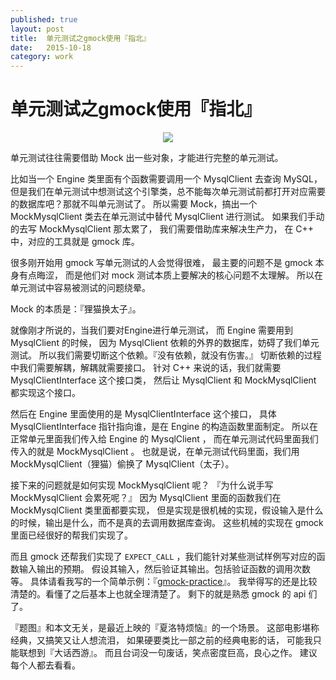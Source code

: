 ```yaml
---
published: true
layout: post
title:  单元测试之gmock使用『指北』
date:   2015-10-18
category: work
---
```


# 单元测试之gmock使用『指北』

<center>
<img src="http://7xloce.com1.z0.glb.clouddn.com/p2273115476.jpg" class="photo"></img>
</center>

单元测试往往需要借助 Mock 出一些对象，才能进行完整的单元测试。

比如当一个 Engine 类里面有个函数需要调用一个 MysqlClient 去查询 MySQL，
但是我们在单元测试中想测试这个引擎类，总不能每次单元测试前都打开对应需要的数据库吧？那就不叫单元测试了。
所以需要 Mock，搞出一个 MockMysqlClient 类去在单元测试中替代 MysqlClient 进行测试。
如果我们手动的去写 MockMysqlClient 那太累了，
我们需要借助库来解决生产力，
在 C++ 中，对应的工具就是 gmock 库。

很多刚开始用 gmock 写单元测试的人会觉得很难，
最主要的问题不是 gmock 本身有点晦涩，
而是他们对 mock 测试本质上要解决的核心问题不太理解。
所以在单元测试中容易被测试的问题绕晕。

Mock 的本质是：『狸猫换太子』。 

就像刚才所说的，当我们要对Engine进行单元测试，
而 Engine 需要用到 MysqlClient 的时候，
因为 MysqlClient 依赖的外界的数据库，妨碍了我们单元测试。
所以我们需要切断这个依赖。『没有依赖，就没有伤害。』
切断依赖的过程中我们需要解耦，解耦就需要接口。
针对 C++ 来说的话，我们就需要 MysqlClientInterface 这个接口类，
然后让 MysqlClient 和 MockMysqlClient 都实现这个接口。

然后在 Engine 里面使用的是 MysqlClientInterface 这个接口，
具体 MysqlClientInterface 指针指向谁，是在 Engine 的构造函数里面制定。
所以在正常单元里面我们传入给 Engine 的 MysqlClient ，
而在单元测试代码里面我们传入的就是 MockMysqlClient 。
也就是说，在单元测试代码里面，我们用 MockMysqlClient（狸猫）偷换了 MysqlClient（太子）。

接下来的问题就是如何实现 MockMysqlClient 呢？
『为什么说手写 MockMysqlClient 会累死呢？』
因为 MysqlClient 里面的函数我们在 MockMysqlClient 类里面都要实现，
但是实现是很机械的实现，假设输入是什么的时候，输出是什么，而不是真的去调用数据库查询。
这些机械的实现在 gmock 里面已经很好的帮我们实现了。

而且 gmock 还帮我们实现了 `EXPECT_CALL` ，我们能针对某些测试样例写对应的函数输入输出的预期。
假设其输入，然后验证其输出。包括验证函数的调用次数等。
具体请看我写的一个简单示例：『[gmock-practice]』。
我举得写的还是比较清楚的。看懂了之后基本上也就全理清楚了。
剩下的就是熟悉 gmock 的 api 们了。

『题图』和本文无关，是最近上映的『夏洛特烦恼』的一个场景。
这部电影堪称经典，又搞笑又让人想流泪，
如果硬要类比一部之前的经典电影的话，
可能我只能联想到『大话西游』。
而且台词没一句废话，笑点密度巨高，良心之作。
建议每个人都去看看。

[gmock-practice]:https://github.com/yanyiwu/practice/tree/master/cpp/gmock
